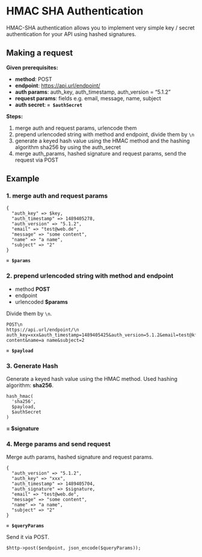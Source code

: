 # HMAC SHA Authentication

HMAC-SHA authentication allows you to implement very simple key / secret authentication for your API using hashed signatures.

## Making a request

**Given prerequisites:**

- **method**: POST
- **endpoint**: https://api.url/endpoint/
- **auth params**: auth_key, auth_timestamp, auth_version = “5.1.2”
- **request params**: fields e.g. email, message, name, subject
- **auth secret**: **`= $authSecret`**

**Steps:**

1. merge auth and request params, urlencode them
2. prepend urlencoded string with method and endpoint, divide them by `\n`
3. generate a keyed hash value using the HMAC method and the hashing algorithm sha256 by using the auth_secret
4. merge auth_params, hashed signature and request params, send the request via POST

## Example

### 1. merge auth and request params

```
{
  "auth_key" => $key,
  "auth_timestamp" => 1489405278,
  "auth_version" => "5.1.2",
  "email" => "test@web.de",
  "message" => "some content",
  "name" => "a name",
  "subject" => "2"
}
```

**`= $params`**

### 2. prepend urlencoded string with method and endpoint

- method **POST**
- endpoint
- urlencoded **$params**

Divide them by `\n`.

```
POST\n
https://api.url/endpoint/\n
auth_key=xxx&auth_timestamp=1489405425&auth_version=5.1.2&email=test@kfi.io&message=some content&name=a name&subject=2
```

**`= $payload`**

### 3. Generate Hash

Generate a keyed hash value using the HMAC method. Used hashing algorithm: **sha256**.

```
hash_hmac(
  'sha256',
  $payload,
  $authSecret
)
```

**= $signature**

### 4. Merge params and send request

Merge auth params, hashed signature and request params.

```
{ 
  "auth_version" => "5.1.2", 
  "auth_key" => "xxx", 
  "auth_timestamp" => 1489405704, 
  "auth_signature" => $signature,
  "email" => "test@web.de",
  "message" => "some content",
  "name" => "a name",
  "subject" => "2"
}
```

**`= $queryParams`**

Send it via POST.

```
$http->post($endpoint, json_encode($queryParams));
```
